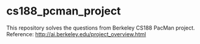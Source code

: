 # cs188_pcman_project

This repository solves the questions from Berkeley CS188 PacMan project.
  Reference: http://ai.berkeley.edu/project_overview.html
